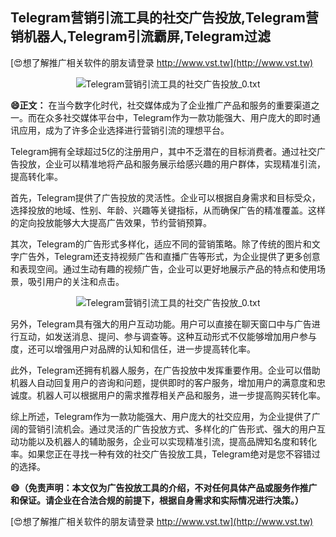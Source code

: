 ## **Telegram营销引流工具的社交广告投放,Telegram营销机器人,Telegram引流霸屏,Telegram过滤**

[😍想了解推广相关软件的朋友请登录 http://www.vst.tw](http://www.vst.tw)

 <center><img src="https://vst.tw/MP4/tuiguang/png/0.png" alt="Telegram营销引流工具的社交广告投放_0.txt"></center>

**😄正文：**
在当今数字化时代，社交媒体成为了企业推广产品和服务的重要渠道之一。而在众多社交媒体平台中，Telegram作为一款功能强大、用户庞大的即时通讯应用，成为了许多企业选择进行营销引流的理想平台。

Telegram拥有全球超过5亿的注册用户，其中不乏潜在的目标消费者。通过社交广告投放，企业可以精准地将产品和服务展示给感兴趣的用户群体，实现精准引流，提高转化率。

首先，Telegram提供了广告投放的灵活性。企业可以根据自身需求和目标受众，选择投放的地域、性别、年龄、兴趣等关键指标，从而确保广告的精准覆盖。这样的定向投放能够大大提高广告效果，节约营销预算。

其次，Telegram的广告形式多样化，适应不同的营销策略。除了传统的图片和文字广告外，Telegram还支持视频广告和直播广告等形式，为企业提供了更多创意和表现空间。通过生动有趣的视频广告，企业可以更好地展示产品的特点和使用场景，吸引用户的关注和点击。

 <center><img src="https://vst.tw/MP4/tuiguang/png/2.png" alt="Telegram营销引流工具的社交广告投放_0.txt"></center>

另外，Telegram具有强大的用户互动功能。用户可以直接在聊天窗口中与广告进行互动，如发送消息、提问、参与调查等。这种互动形式不仅能够增加用户参与度，还可以增强用户对品牌的认知和信任，进一步提高转化率。

此外，Telegram还拥有机器人服务，在广告投放中发挥重要作用。企业可以借助机器人自动回复用户的咨询和问题，提供即时的客户服务，增加用户的满意度和忠诚度。机器人可以根据用户的需求推荐相关产品和服务，进一步提高购买转化率。

综上所述，Telegram作为一款功能强大、用户庞大的社交应用，为企业提供了广阔的营销引流机会。通过灵活的广告投放方式、多样化的广告形式、强大的用户互动功能以及机器人的辅助服务，企业可以实现精准引流，提高品牌知名度和转化率。如果您正在寻找一种有效的社交广告投放工具，Telegram绝对是您不容错过的选择。

**😄（免责声明：本文仅为广告投放工具的介绍，不对任何具体产品或服务作推广和保证。请企业在合法合规的前提下，根据自身需求和实际情况进行决策。）**

[😍想了解推广相关软件的朋友请登录 http://www.vst.tw](http://www.vst.tw)



